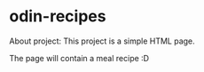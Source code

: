 # odin-recipes

About project:
This project is a simple HTML page.

The page will contain a meal recipe :D
